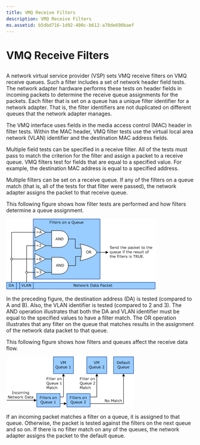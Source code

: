 ```yaml
---
title: VMQ Receive Filters
description: VMQ Receive Filters
ms.assetid: b5dbd716-1d92-400c-b612-a70de690baef
---
```


# VMQ Receive Filters


## <a href="" id="ddk-virtual-machine-queue-overview-nr"></a>


A network virtual service provider (VSP) sets VMQ receive filters on VMQ receive queues. Such a filter includes a set of network header field tests. The network adapter hardware performs these tests on header fields in incoming packets to determine the receive queue assignments for the packets. Each filter that is set on a queue has a unique filter identifier for a network adapter. That is, the filter identifiers are not duplicated on different queues that the network adapter manages.

The VMQ interface uses fields in the media access control (MAC) header in filter tests. Within the MAC header, VMQ filter tests use the virtual local area network (VLAN) identifier and the destination MAC address fields.

Multiple field tests can be specified in a receive filter. All of the tests must pass to match the criterion for the filter and assign a packet to a receive queue. VMQ filters test for fields that are equal to a specified value. For example, the destination MAC address is equal to a specified address.

Multiple filters can be set on a receive queue. If any of the filters on a queue match (that is, all of the tests for that filter were passed), the network adapter assigns the packet to that receive queue.

This following figure shows how filter tests are performed and how filters determine a queue assignment.

![diagram illustrating how filter tests are performed and how filters determine a queue assignment](images/vmqfilter.png)

In the preceding figure, the destination address (DA) is tested (compared to A and B). Also, the VLAN identifier is tested (compared to 2 and 3). The AND operation illustrates that both the DA and VLAN identifier must be equal to the specified values to have a filter match. The OR operation illustrates that any filter on the queue that matches results in the assignment of the network data packet to that queue.

This following figure shows how filters and queues affect the receive data flow.

![diagram illustrating how filters and queues affect the receive data flow](images/vmqfilterpaths.png)

If an incoming packet matches a filter on a queue, it is assigned to that queue. Otherwise, the packet is tested against the filters on the next queue and so on. If there is no filter match on any of the queues, the network adapter assigns the packet to the default queue.

 

 





